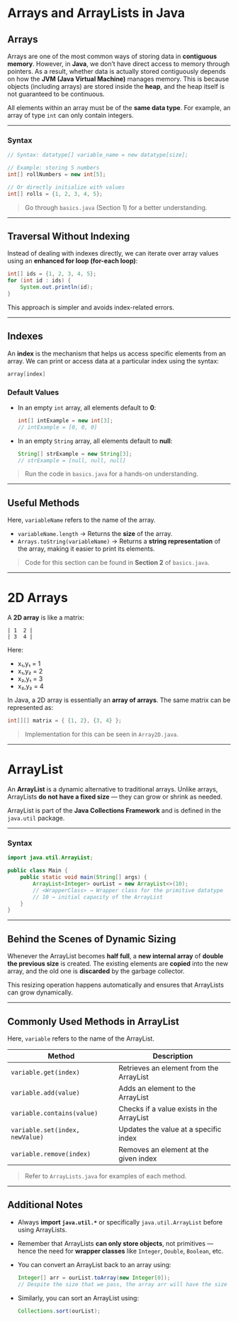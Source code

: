 # Arrays and ArrayLists in Java

## Arrays

Arrays are one of the most common ways of storing data in **contiguous memory**.
However, in **Java**, we don’t have direct access to memory through pointers.
As a result, whether data is actually stored contiguously depends on how the **JVM (Java Virtual Machine)** manages memory.
This is because objects (including arrays) are stored inside the **heap**, and the heap itself is not guaranteed to be continuous.

All elements within an array must be of the **same data type**.
For example, an array of type `int` can only contain integers.

---

### Syntax

```java
// Syntax: datatype[] variable_name = new datatype[size];

// Example: storing 5 numbers
int[] rollNumbers = new int[5];

// Or directly initialize with values
int[] rolls = {1, 2, 3, 4, 5};
```

>  Go through `basics.java` (Section 1) for a better understanding.

---

## Traversal Without Indexing

Instead of dealing with indexes directly, we can iterate over array values using an **enhanced for loop (for-each loop)**:

```java
int[] ids = {1, 2, 3, 4, 5};
for (int id : ids) {
    System.out.println(id);
}
```

This approach is simpler and avoids index-related errors.

---

## Indexes

An **index** is the mechanism that helps us access specific elements from an array.
We can print or access data at a particular index using the syntax:

```java
array[index]
```

### Default Values

* In an empty `int` array, all elements default to **0**:

  ```java
  int[] intExample = new int[3];
  // intExample = [0, 0, 0]
  ```

* In an empty `String` array, all elements default to **null**:

  ```java
  String[] strExample = new String[3];
  // strExample = [null, null, null]
  ```

>  Run the code in `basics.java` for a hands-on understanding.

---

## Useful Methods

Here, `variableName` refers to the name of the array.

* `variableName.length` → Returns the **size** of the array.
* `Arrays.toString(variableName)` → Returns a **string representation** of the array, making it easier to print its elements.

> Code for this section can be found in **Section 2** of `basics.java`.

---

# 2D Arrays

A **2D array** is like a matrix:

```
| 1  2 |
| 3  4 |
```

Here:

* x₁,y₁ = 1
* x₁,y₂ = 2
* x₂,y₁ = 3
* x₂,y₂ = 4

In Java, a 2D array is essentially an **array of arrays**.
The same matrix can be represented as:

```java
int[][] matrix = { {1, 2}, {3, 4} };
```

> Implementation for this can be seen in `Array2D.java`.

---

# ArrayList

An **ArrayList** is a dynamic alternative to traditional arrays.
Unlike arrays, ArrayLists **do not have a fixed size** — they can grow or shrink as needed.

ArrayList is part of the **Java Collections Framework** and is defined in the `java.util` package.

---

### Syntax

```java
import java.util.ArrayList;

public class Main {
    public static void main(String[] args) {
        ArrayList<Integer> ourList = new ArrayList<>(10);
        // <WrapperClass> → Wrapper class for the primitive datatype
        // 10 → initial capacity of the ArrayList
    }
}
```

---

## Behind the Scenes of Dynamic Sizing

Whenever the ArrayList becomes **half full**, a **new internal array** of **double the previous size** is created.
The existing elements are **copied** into the new array, and the old one is **discarded** by the garbage collector.

This resizing operation happens automatically and ensures that ArrayLists can grow dynamically.

---

## Commonly Used Methods in ArrayList

Here, `variable` refers to the name of the ArrayList.

| Method                          | Description                               |
| ------------------------------- | ----------------------------------------- |
| `variable.get(index)`           | Retrieves an element from the ArrayList   |
| `variable.add(value)`           | Adds an element to the ArrayList          |
| `variable.contains(value)`      | Checks if a value exists in the ArrayList |
| `variable.set(index, newValue)` | Updates the value at a specific index     |
| `variable.remove(index)`        | Removes an element at the given index     |

> Refer to `ArrayLists.java` for examples of each method.

---

## Additional Notes 

* Always **import `java.util.*`** or specifically `java.util.ArrayList` before using ArrayLists.

* Remember that ArrayLists **can only store objects**, not primitives — hence the need for **wrapper classes** like `Integer`, `Double`, `Boolean`, etc.

* You can convert an ArrayList back to an array using:

  ```java
  Integer[] arr = ourList.toArray(new Integer[0]);
  // Despite the size that we pass, the array arr will have the size equal to that of the arraylist.
  ```

* Similarly, you can sort an ArrayList using:

  ```java
  Collections.sort(ourList);
  ```
